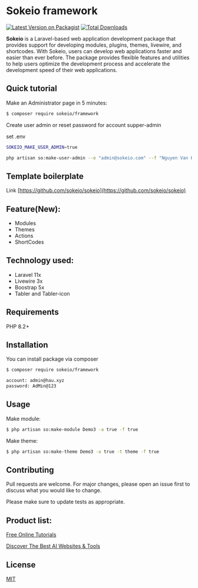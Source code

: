 # Sokeio framework

[![Latest Version on Packagist](https://img.shields.io/packagist/v/sokeio/framework.svg?style=flat-square)](https://packagist.org/packages/sokeio/framework)
[![Total Downloads](https://img.shields.io/packagist/dt/sokeio/framework.svg?style=flat-square)](https://packagist.org/packages/sokeio/framework)


**Sokeio** is a Laravel-based web application development package that provides support for developing modules, plugins, themes, livewire, and shortcodes. With Sokeio, users can develop web applications faster and easier than ever before. The package provides flexible features and utilities to help users optimize the development process and accelerate the development speed of their web applications.

## Quick tutorial
Make an Administrator page in 5 minutes: 

```bash
$ composer require sokeio/framework
```

Create user admin or reset password for account supper-admin

set .env

```bash
SOKEIO_MAKE_USER_ADMIN=true
```

```bash
php artisan so:make-user-admin --e "admin@sokeio.com" --f "Nguyen Van Hau"
```

## Template boilerplate 
Link [https://github.com/sokeio/sokeio](https://github.com/sokeio/sokeio)

## Feature(New):
- Modules
- Themes
- Actions
- ShortCodes

## Technology used:
- Laravel 11x
- Livewire 3x
- Boostrap 5x
- Tabler and Tabler-icon


## Requirements

PHP 8.2+

## Installation

You can install package via composer

```bash
$ composer require sokeio/framework
```

```bash
account: admin@hau.xyz
password: AdMin@123

```

## Usage

Make module:

```bash
$ php artisan so:make-module Demo3 -a true -f true
```

Make theme:

```bash
$ php artisan so:make-theme Demo3 -a true -t theme -f true
```

## Contributing

Pull requests are welcome. For major changes, please open an issue first to discuss what you would like to change.

Please make sure to update tests as appropriate.

## Product list:

[Free Online Tutorials](https://tutorialaz.com/)

[Discover The Best AI Websites & Tools](https://hau.xyz/)

## License

[MIT](./LICENSE)
